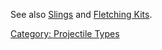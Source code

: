 See also [Slings](:Category:_Slings.md "wikilink") and [Fletching
Kits](Fletching_Tools_And_Materials.md "wikilink").

[Category: Projectile Types](Category:_Projectile_Types "wikilink")
